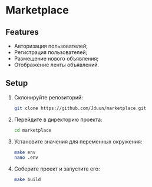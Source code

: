 # Marketplace

## Features
- Авторизация пользователей;
- Регистрация пользователей;
- Размещение нового объявления;
- Отображение ленты объявлений.

## Setup
1. Склонируйте репозиторий:
   ```bash
   git clone https://github.com/Jduun/marketplace.git
   ```

2. Перейдите в директорию проекта:
   ```bash
   cd marketplace
   ```

3. Установите значения для переменных окружения:
   ```bash
   make env
   nano .env
   ```

4. Соберите проект и запустите его:
   ```bash
   make build
   ```
